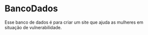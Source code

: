 # BancoDados
Esse banco de dados é para criar um site que ajuda as mulheres em situação de vulnerabilidade. 

